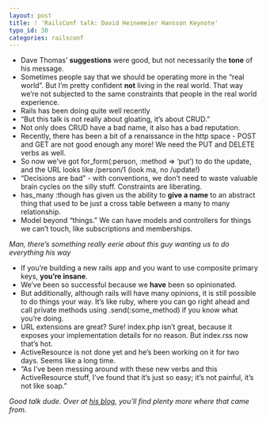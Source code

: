 ```yaml
---
layout: post
title: ! 'RailsConf talk: David Heinemeier Hansson Keynote'
typo_id: 30
categories: railsconf
---
```

-   Dave Thomas’ **suggestions** were good, but not necessarily the **tone** of his message.
-   Sometimes people say that we should be operating more in the “real world”. But I’m pretty confident **not** living in the real world. That way we’re not subjected to the same constraints that people in the real world experience.
-   Rails has been doing quite well recently
-   “But this talk is not really about gloating, it’s about CRUD.”
-   Not only does CRUD have a bad name, it also has a bad reputation.
-   Recently, there has been a bit of a renaissance in the http space - POST and GET are not good enough any more! We need the PUT and DELETE verbs as well.
-   So now we’ve got for\_form(:person, :method =\> ‘put’) to do the update, and the URL looks like /person/1 (look ma, no /update!)
-   “Decisions are bad” - with conventions, we don’t need to waste valuable brain cycles on the silly stuff. Constraints are liberating.
-   has\_many :though has given us the ability to **give a name** to an abstract thing that used to be just a cross table between a many to many relationship.
-   Model beyond “things.” We can have models and controllers for things we can’t touch, like subscriptions and memberships.

*Man, there’s something really eerie about this guy wanting us to do everything his way*

-   If you’re building a new rails app and you want to use composite primary keys, **you’re insane**.
-   We’ve been so successful because we **have** been so opinionated.
-   But additionally, although rails will have many opinions, it is still possible to do things your way. It’s like ruby, where you can go right ahead and call private methods using .send(:some\_method) if you know what you’re doing.
-   URL extensions are great? Sure! index.php isn’t great, because it exposes your implementation details for no reason. But index.rss now that’s hot.
-   ActiveResource is not done yet and he’s been working on it for two days. Seems like a long time.
-   “As I’ve been messing around with these new verbs and this ActiveResource stuff, I’ve found that it’s just so easy; it’s not painful, it’s not like soap.”

*Good talk dude. Over at [his blog](http://loudthinking.com), you’ll find plenty more where that came from.*
